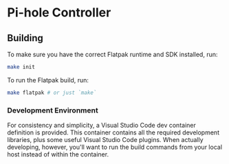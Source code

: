 # Pi-hole Controller

## Building

To make sure you have the correct Flatpak runtime and SDK installed, run:

```bash
make init
```

To run the Flatpak build, run:

```bash
make flatpak # or just `make`
```

### Development Environment

For consistency and simplicity, a Visual Studio Code dev container definition is provided. This container contains all the required development libraries, plus some useful Visual Studio Code plugins. When actually developing, however, you'll want to run the build commands from your local host instead of within the container.